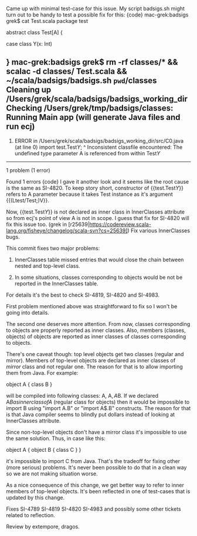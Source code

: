 Came up with minimal test-case for this issue. My script badsigs.sh might turn out to be handy to test a possible fix for this:
{code}
mac-grek:badsigs grek$ cat Test.scala
package test

abstract class Test[A] {
  
  case class Y(x: Int)
  
}
mac-grek:badsigs grek$ rm -rf classes/* && scalac -d classes/ Test.scala && ~/scala/badsigs/badsigs.sh `pwd`/classes
Cleaning up /Users/grek/scala/badsigs/badsigs_working_dir
Checking /Users/grek/tmp/badsigs/classes:
Running Main app (will generate Java files and run ecj)
----------
1. ERROR in /Users/grek/scala/badsigs/badsigs_working_dir/src/C0.java (at line 0)
	import test.Test$Y$;
	^
Inconsistent classfile encountered: The undefined type parameter A is referenced from within Test$Y$
----------
1 problem (1 error)

Found 1 errors
{code}
I gave it another look and it seems like the root cause is the same as SI-4820. To keep story short, constructor of {{test.Test$Y$}} refers to A parameter because it takes Test instance as it's argument {{<init>(Ltest/Test;)V}}.

Now, {{test.Test$Y$}} is not declared as inner class in InnerClasses attribute so from ecj's point of view A is not in scope. I guess that fix for SI-4820 will fix this issue too.
(grek in [r25639|https://codereview.scala-lang.org/fisheye/changelog/scala-svn?cs=25639]) Fix various InnerClasses bugs.

This commit fixes two major problems:

  1. InnerClasses table missed entries
     that would close the chain between
     nested and top-level class.
     
  2. In some situations, classes
     corresponding to objects would be
     not be reported in the InnerClasses
     table.

For details it's the best to check SI-4819, SI-4820 and
SI-4983.

First problem mentioned above was straightforward to
fix so I won't be going into details.

The second one deserves more attention. From now, classes
corresponding to objects are properly reported as inner
classes. Also, members (classes, objects) of objects are
reported as inner classes of classes corresponding to
objects.

There's one caveat though: top level objects get two
classes (regular and mirror). Members of top-level
objects are declared as inner classes of *mirror* class
and not regular one. The reason for that is to allow
importing them from Java. For example:

object A { class B }

will be compiled into following classes: A, A$, A$B.
If we declared A$B as inner class of A$ (regular class
for objects) then it would be impossible to import
B using "import A.B" or "import A$.B" constructs. The
reason for that is that Java compiler seems to blindly
put dollars instead of looking at InnerClasses attribute.

Since non-top-level objects don't have a mirror class
it's impossible to use the same solution. Thus, in case
like this:

object A { object B { class C } }

it's impossible to import C from Java. That's the tradeoff
for fixing other (more serious) problems. It's never been
possible to do that in a clean way so we are not making
situation worse.

As a nice consequence of this change, we get better way to
refer to inner members of top-level objects. It's been
reflected in one of test-cases that is updated by this
change.

Fixes SI-4789 SI-4819	SI-4820 SI-4983 and possibly some
other tickets related to reflection.

Review by extempore, dragos.
